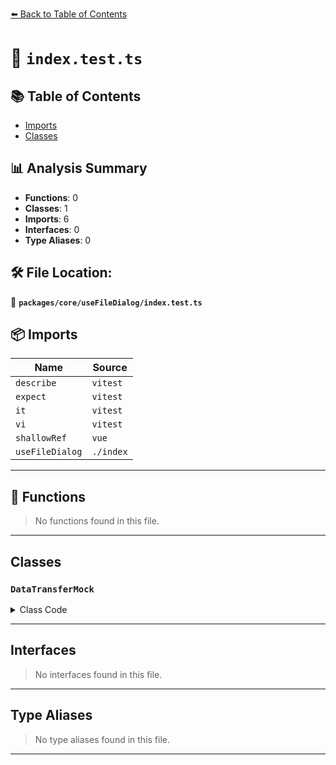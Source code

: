 [⬅️ Back to Table of Contents](../../../index.md)

# 📄 `index.test.ts`

## 📚 Table of Contents

- [Imports](#imports)
- [Classes](#classes)

## 📊 Analysis Summary

- **Functions**: 0
- **Classes**: 1
- **Imports**: 6
- **Interfaces**: 0
- **Type Aliases**: 0

## 🛠️ File Location:
📂 **`packages/core/useFileDialog/index.test.ts`**

## 📦 Imports

| Name | Source |
|------|--------|
| `describe` | `vitest` |
| `expect` | `vitest` |
| `it` | `vitest` |
| `vi` | `vitest` |
| `shallowRef` | `vue` |
| `useFileDialog` | `./index` |


---

## 🔧 Functions

> No functions found in this file.


---

## Classes

### `DataTransferMock`

<details><summary>Class Code</summary>

```ts
class DataTransferMock {
  items = new Set()

  get files() {
    return this.items.values()
  }
}
```
</details>


---

## Interfaces

> No interfaces found in this file.


---

## Type Aliases

> No type aliases found in this file.


---